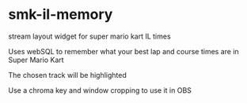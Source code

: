 # smk-il-memory
stream layout widget for super mario kart IL times

Uses webSQL to remember what your best lap and course times are in Super Mario Kart

The chosen track will be highlighted

Use a chroma key and window cropping to use it in OBS